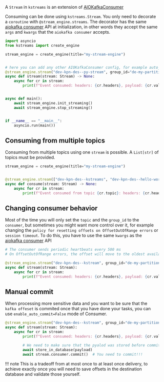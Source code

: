 A `Stream` in `kstreams` is an extension of [AIOKafkaConsumer](https://aiokafka.readthedocs.io/en/stable/consumer.html)

Consuming can be done using `kstreams.Stream`. You only need to decorate a `coroutine` with `@stream_engine.streams`. The decorator has the same  [aiokafka consumer](https://aiokafka.readthedocs.io/en/stable/api.html#aiokafkaconsumer-class) API at initialization, in other words they accept the same `args` and `kwargs` that the `aiokafka consumer` accepts.

```python title="Stream usage"
import asyncio
from kstreams import create_engine

stream_engine = create_engine(title="my-stream-engine")


# here you can add any other AIOKafkaConsumer config, for example auto_offset_reset
@stream_engine.stream("dev-kpn-des--py-stream", group_id="de-my-partition")
async def stream(stream: Stream) -> None:
    async for cr in stream:
        print(f"Event consumed: headers: {cr.headers}, payload: {cr.value}")


async def main():
    await stream_engine.init_streaming()
    await stream_engine.stop_streaming()


if __name__ == "__main__":
    asyncio.run(main())
```

## Consuming from multiple topics

Consuming from multiple topics using one `stream` is possible. A `List[str]` of topics must be provided.

```python title="Consume from multiple topics"
stream_engine = create_engine(title="my-stream-engine")


@stream_engine.stream(["dev-kpn-des--kstreams", "dev-kpn-des--hello-world"], group_id="example-group")
async def consume(stream: Stream) -> None:
    async for cr in stream:
        print(f"Event consumed from topic {cr.topic}: headers: {cr.headers}, payload: {cr.value}")
```

## Changing consumer behavior

Most of the time you will only set the `topic` and the `group_id` to the `consumer`, but sometimes you might want more control over it, for example changing the `policy for resetting offsets on OffsetOutOfRange errors` or `session timeout`. To do this, you have to use the same `kwargs` as the [aiokafka consumer](https://aiokafka.readthedocs.io/en/stable/api.html#aiokafkaconsumer-class) API

```python
# The consumer sends periodic heartbeats every 500 ms
# On OffsetOutOfRange errors, the offset will move to the oldest available message (‘earliest’)

@stream_engine.stream("dev-kpn-des--kstream", group_id="de-my-partition", session_timeout_ms=500, auto_offset_reset"earliest")
async def stream(stream: Stream):
    async for cr in stream:
        print(f"Event consumed: headers: {cr.headers}, payload: {cr.value}")
```

## Manual commit

When processing more sensitive data and you want to be sure that the `kafka offeset` is commited once that you have done your tasks, you can use `enable_auto_commit=False` mode of Consumer.

```python title="Manual commit example"
@stream_engine.stream("dev-kpn-des--kstream", group_id="de-my-partition", enable_auto_commit=False)
async def stream(stream: Stream):
    async for cr in stream:
        print(f"Event consumed: headers: {cr.headers}, payload: {cr.value}")

        # We need to make sure that the pyalod was stored before commiting the kafka offset
        await store_in_database(payload)
        await stream.consumer.commit()  # You need to commit!!!
```

!!! note
    This is a tradeoff from at most once to at least once delivery, to achieve exactly once you will need to save offsets in the destination database and validate those yourself.

